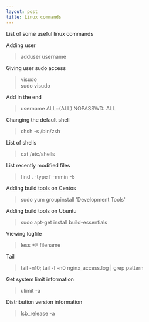 ```yaml
---
layout: post
title: Linux commands
---
```


List of some useful linux commands

Adding user
> adduser username 

Giving user sudo access
> visudo  
> sudo visudo

Add in the end
> username  ALL=(ALL)   NOPASSWD: ALL

Changing the default shell
> chsh -s /bin/zsh

List of shells
> cat /etc/shells

List recently modified files
> find . -type f -mmin -5
 
Adding build tools on Centos  
> sudo yum groupinstall 'Development Tools'

Adding build tools on Ubuntu  
> sudo apt-get install build-essentials

Viewing logfile
> less +F filename

Tail
> tail -n10; tail -f -n0 nginx_access.log | grep pattern

Get system limit information
> ulimit -a

Distribution version information
> lsb_release -a